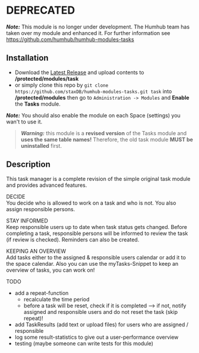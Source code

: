 # DEPRECATED

**_Note:_** This module is no longer under development. The Humhub team has taken over my module and enhanced it. For further information see https://github.com/humhub/humhub-modules-tasks

## Installation

- Download the [Latest Release](https://github.com/staxDB/humhub-modules-tasks/releases/latest) and upload contents to **/protected/modules/task**
- or simply clone this repo by `git clone https://github.com/staxDB/humhub-modules-tasks.git task` into **/protected/modules**
then go to `Administration -> Modules` and **Enable** the **Tasks** module.

**_Note:_** You should also enable the module on each Space (settings) you wan't to use it.

> **_Warning:_** this module is a **revised version** of the Tasks module and **uses the same table names!** Therefore, the old task module **MUST be uninstalled** first.


## Description
This task manager is a complete revision of the simple original task module and provides advanced features.

DECIDE  
You decide who is allowed to work on a task and who is not. You also assign responsible persons.

STAY INFORMED  
Keep responsible users up to date when task status gets changed. Before completing a task, responsible persons will be informed to review the task (if review is checked).
Reminders can also be created.

KEEPING AN OVERVIEW  
Add tasks either to the assigned & responsible users calendar or add it to the space calendar.
Also you can use the myTasks-Snippet to keep an overview of tasks, you can work on!

TODO
- add a repeat-function
    - recalculate the time period
    - before a task will be reset, check if it is completed --> if not, notify assigned and responsible users and do not reset the task (skip repeat)!
- add TaskResults (add text or upload files) for users who are assigned / responsible
- log some result-statistics to give out a user-performance overview
- testing (maybe someone can write tests for this module)

